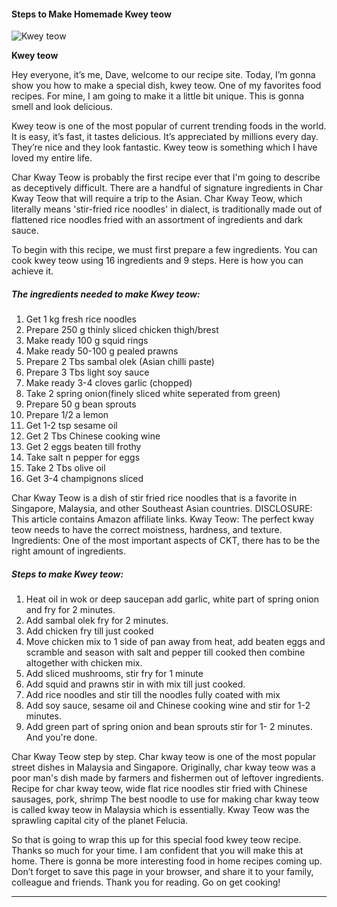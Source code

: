             

#### Steps to Make Homemade Kwey teow

![Kwey teow](https://img-global.cpcdn.com/recipes/110481e5cfe41746/751x532cq70/kwey-teow-recipe-main-photo.jpg)

**Kwey teow**

Hey everyone, it’s me, Dave, welcome to our recipe site. Today, I’m gonna show you how to make a special dish, kwey teow. One of my favorites food recipes. For mine, I am going to make it a little bit unique. This is gonna smell and look delicious.

Kwey teow is one of the most popular of current trending foods in the world. It is easy, it’s fast, it tastes delicious. It’s appreciated by millions every day. They’re nice and they look fantastic. Kwey teow is something which I have loved my entire life.

Char Kway Teow is probably the first recipe ever that I'm going to describe as deceptively difficult. There are a handful of signature ingredients in Char Kway Teow that will require a trip to the Asian. Char Kway Teow, which literally means 'stir-fried rice noodles' in dialect, is traditionally made out of flattened rice noodles fried with an assortment of ingredients and dark sauce.

To begin with this recipe, we must first prepare a few ingredients. You can cook kwey teow using 16 ingredients and 9 steps. Here is how you can achieve it.

##### The ingredients needed to make Kwey teow:

1.  Get 1 kg fresh rice noodles
2.  Prepare 250 g thinly sliced chicken thigh/brest
3.  Make ready 100 g squid rings
4.  Make ready 50-100 g pealed prawns
5.  Prepare 2 Tbs sambal olek (Asian chilli paste)
6.  Prepare 3 Tbs light soy sauce
7.  Make ready 3-4 cloves garlic (chopped)
8.  Take 2 spring onion(finely sliced white seperated from green)
9.  Prepare 50 g bean sprouts
10.  Prepare 1/2 a lemon
11.  Get 1-2 tsp sesame oil
12.  Get 2 Tbs Chinese cooking wine
13.  Get 2 eggs beaten till frothy
14.  Take salt n pepper for eggs
15.  Take 2 Tbs olive oil
16.  Get 3-4 champignons sliced

Char Kway Teow is a dish of stir fried rice noodles that is a favorite in Singapore, Malaysia, and other Southeast Asian countries. DISCLOSURE: This article contains Amazon affiliate links. Kway Teow: The perfect kway teow needs to have the correct moistness, hardness, and texture. Ingredients: One of the most important aspects of CKT, there has to be the right amount of ingredients.

##### Steps to make Kwey teow:

1.  Heat oil in wok or deep saucepan add garlic, white part of spring onion and fry for 2 minutes.
2.  Add sambal olek fry for 2 minutes.
3.  Add chicken fry till just cooked
4.  Move chicken mix to 1 side of pan away from heat, add beaten eggs and scramble and season with salt and pepper till cooked then combine altogether with chicken mix.
5.  Add sliced mushrooms, stir fry for 1 minute
6.  Add squid and prawns stir in with mix till just cooked.
7.  Add rice noodles and stir till the noodles fully coated with mix
8.  Add soy sauce, sesame oil and Chinese cooking wine and stir for 1-2 minutes.
9.  Add green part of spring onion and bean sprouts stir for 1- 2 minutes​. And you're​ done.

Char Kway Teow step by step. Char kway teow is one of the most popular street dishes in Malaysia and Singapore. Originally, char kway teow was a poor man's dish made by farmers and fishermen out of leftover ingredients. Recipe for char kway teow, wide flat rice noodles stir fried with Chinese sausages, pork, shrimp The best noodle to use for making char kway teow is called kway teow in Malaysia which is essentially. Kway Teow was the sprawling capital city of the planet Felucia.

So that is going to wrap this up for this special food kwey teow recipe. Thanks so much for your time. I am confident that you will make this at home. There is gonna be more interesting food in home recipes coming up. Don’t forget to save this page in your browser, and share it to your family, colleague and friends. Thank you for reading. Go on get cooking!

* * *